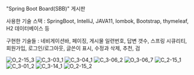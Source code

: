 "Spring Boot Board(SBB)" 게시판

사용한 기술 스택 : SpringBoot, IntelliJ, JAVA11, lombok, Bootstrap, thymeleaf, H2 데이터베이스 등

구현한 기술들 : 네비게이션바, 페이징, 게시물 일련번호, 답변 갯수, 스프링 시큐리티, 회원가입, 로그인/로그아웃, 글쓴이 표시, 수정과 삭제, 추천, 검

![O_2-15_3](https://github.com/Iusto/jump-to-springboot/assets/85227042/98993ef3-2a81-4c7b-b518-700a39631e8f)
![C_3-03_1](https://github.com/Iusto/jump-to-springboot/assets/85227042/a8bdcf5a-f5ba-4756-8fd8-477ba8d15076)
![C_3-04_1](https://github.com/Iusto/jump-to-springboot/assets/85227042/9f220b7c-1f67-4abd-8685-ad3cb951a271)
![C_3-06_2](https://github.com/Iusto/jump-to-springboot/assets/85227042/1c481b7e-185b-422c-820f-8060307fcfb0)
![O_3-06_7](https://github.com/Iusto/jump-to-springboot/assets/85227042/98d5f238-07cf-4aa1-af9b-bc69891f5602)
![C_2-15_1](https://github.com/Iusto/jump-to-springboot/assets/85227042/0f4dfafc-6714-4761-838a-8344f4adfdc3)
![C_3-01_2](https://github.com/Iusto/jump-to-springboot/assets/85227042/0dfe8cc1-725c-4bba-a76c-63ca4ba057b2)
![C_3-14_1](https://github.com/Iusto/jump-to-springboot/assets/85227042/94a3857e-0698-4cb4-8250-b580ceaac237)
![O_2-15_2](https://github.com/Iusto/jump-to-springboot/assets/85227042/e34e7689-b9dd-4312-a131-fdb4eaf61476)

